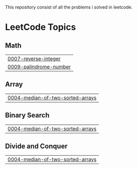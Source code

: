 This repository consist of all the problems i solved in leetcode.


<!---LeetCode Topics Start-->
# LeetCode Topics
## Math
|  |
| ------- |
| [0007-reverse-integer](https://github.com/vigneshk72003/Leetcode-Solutions/tree/master/0007-reverse-integer) |
| [0009-palindrome-number](https://github.com/vigneshk72003/Leetcode-Solutions/tree/master/0009-palindrome-number) |
## Array
|  |
| ------- |
| [0004-median-of-two-sorted-arrays](https://github.com/vigneshk72003/Leetcode-Solutions/tree/master/0004-median-of-two-sorted-arrays) |
## Binary Search
|  |
| ------- |
| [0004-median-of-two-sorted-arrays](https://github.com/vigneshk72003/Leetcode-Solutions/tree/master/0004-median-of-two-sorted-arrays) |
## Divide and Conquer
|  |
| ------- |
| [0004-median-of-two-sorted-arrays](https://github.com/vigneshk72003/Leetcode-Solutions/tree/master/0004-median-of-two-sorted-arrays) |
<!---LeetCode Topics End-->